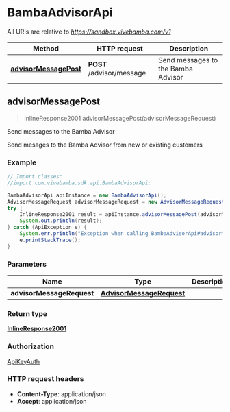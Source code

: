 # BambaAdvisorApi

All URIs are relative to *https://sandbox.vivebamba.com/v1*

Method | HTTP request | Description
------------- | ------------- | -------------
[**advisorMessagePost**](BambaAdvisorApi.md#advisorMessagePost) | **POST** /advisor/message | Send messages to the Bamba Advisor



## advisorMessagePost

> InlineResponse2001 advisorMessagePost(advisorMessageRequest)

Send messages to the Bamba Advisor

Send mesages to the Bamba Advisor from new or existing customers

### Example

```java
// Import classes:
//import com.vivebamba.sdk.api.BambaAdvisorApi;

BambaAdvisorApi apiInstance = new BambaAdvisorApi();
AdvisorMessageRequest advisorMessageRequest = new AdvisorMessageRequest(); // AdvisorMessageRequest | 
try {
    InlineResponse2001 result = apiInstance.advisorMessagePost(advisorMessageRequest);
    System.out.println(result);
} catch (ApiException e) {
    System.err.println("Exception when calling BambaAdvisorApi#advisorMessagePost");
    e.printStackTrace();
}
```

### Parameters


Name | Type | Description  | Notes
------------- | ------------- | ------------- | -------------
 **advisorMessageRequest** | [**AdvisorMessageRequest**](AdvisorMessageRequest.md)|  | [optional]

### Return type

[**InlineResponse2001**](InlineResponse2001.md)

### Authorization

[ApiKeyAuth](../README.md#ApiKeyAuth)

### HTTP request headers

- **Content-Type**: application/json
- **Accept**: application/json


